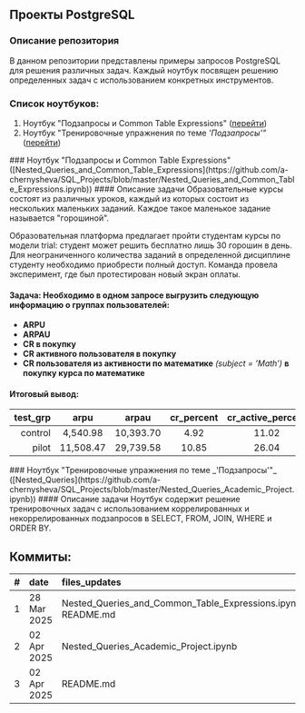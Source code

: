 ## Проекты PostgreSQL

### Описание репозитория 
В данном репозитории представлены примеры запросов PostgreSQL для решения различных задач. Каждый ноутбук посвящен решению определенных задач с использованием конкретных инструментов. 

### Список ноутбуков:
1. Ноутбук "Подзапросы и Common Table Expressions" ([перейти](#notebook1))
2. Ноутбук "Тренировочные упражнения по теме _'Подзапросы'"_ ([перейти](#notebook2))

<div id="notebook1"></div>
### Ноутбук "Подзапросы и Common Table Expressions" ([Nested_Queries_and_Common_Table_Expressions](https://github.com/a-chernysheva/SQL_Projects/blob/master/Nested_Queries_and_Common_Table_Expressions.ipynb))
#### Описание задачи
Образовательные курсы состоят из различных уроков, каждый из которых состоит из нескольких маленьких заданий. Каждое такое маленькое задание называется "горошиной".  

Образовательная платформа предлагает пройти студентам курсы по модели trial: студент может решить бесплатно лишь 30 горошин в день. Для неограниченного количества заданий в определенной дисциплине студенту необходимо приобрести полный доступ. Команда провела эксперимент, где был протестирован новый экран оплаты.

#### Задача: Необходимо в одном запросе выгрузить следующую информацию о группах пользователей:
* **ARPU** 
* **ARPAU** 
* **CR в покупку** 
* **СR активного пользователя в покупку** 
* **CR пользователя из активности по математике** *(subject = ’Мath’)* **в покупку курса по математике** 

#### Итоговый вывод:

|test_grp |arpu |arpau |cr_percent |cr_active_percent |cr_active_math_percent |
|---:|:---:|:---:|:---:|:---:|:---:|
|control |4,540.98	|10,393.70	|4.92	|11.02	|6.00	|
|pilot |11,508.47	|29,739.58	|10.85	|26.04	|9.09   |

<div id="notebook2"></div>
### Ноутбук "Тренировочные упражнения по теме _'Подзапросы'"_ ([Nested_Queries](https://github.com/a-chernysheva/SQL_Projects/blob/master/Nested_Queries_Academic_Project.ipynb))
#### Описание задачи
Ноутбук содержит решение тренировочных задач с использованием коррелированных и некоррелированных подзапросов в SELECT, FROM, JOIN, WHERE и ORDER BY.  



## Коммиты: 

|#   	|date 		|files_updates 													|comment											|
|------:|:----------|:--------------------------------------------------------------|:--------------------------------------------------|
|1 		|28 Mar 2025|Nested_Queries_and_Common_Table_Expressions.ipynb, README.md	|initial commit										|
|2 		|02 Apr 2025|Nested_Queries_Academic_Project.ipynb				|1 new notebook added								|
|3 		|02 Apr 2025|README.md				|README.md updates								|

